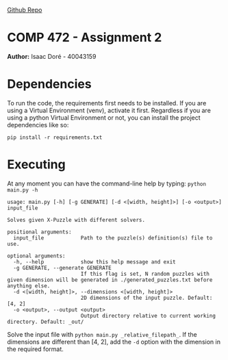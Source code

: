 [Github Repo](https://github.com/Swess/COMP472_A2)

# COMP 472 - Assignment 2
**Author:** Isaac Doré - 40043159

# Dependencies
To run the code, the requirements first needs to be installed.
If you are using a Virtual Environment (venv), activate it first.
Regardless if you are using a python Virtual Environment or not, you can install the project dependencies like so:
```
pip install -r requirements.txt
```

# Executing
At any moment you can have the command-line help by typing: `python main.py -h`

```
usage: main.py [-h] [-g GENERATE] [-d <[width, height]>] [-o <output>] input_file

Solves given X-Puzzle with different solvers.

positional arguments:
  input_file            Path to the puzzle(s) definition(s) file to use.

optional arguments:
  -h, --help            show this help message and exit
  -g GENERATE, --generate GENERATE
                        If this flag is set, N random puzzles with given dimension will be generated in ./generated_puzzles.txt before anything else.
  -d <[width, height]>, --dimensions <[width, height]>
                        2D dimensions of the input puzzle. Default: [4, 2]
  -o <output>, --output <output>
                        Output directory relative to current working directory. Default: _out/
```

Solve the input file with `python main.py _relative_filepath_`. If the dimensions are different than [4, 2], add the `-d` option with the dimension in the required format.
